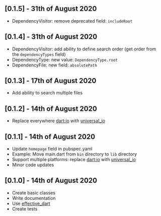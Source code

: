## [0.1.5] - 31th of August 2020

- DependencyVisitor: remove deprecated field: `includeRoot`

## [0.1.4] - 31th of August 2020

- DependencyVisitor: add ability to define search order (get order from the `dependencyTypes` field)
- DependencyType: new value: `DependencyType.root`
- DependencyFile: new field: `absolutePath`

## [0.1.3] - 17th of August 2020

- Add ability to search multiple files

## [0.1.2] - 14th of August 2020

- Replace everywhere [dart:io](https://api.dart.dev/stable/2.9.0/dart-io/dart-io-library.html) with [universal_io](https://pub.dev/packages/universal_io)

## [0.1.1] - 14th of August 2020

- Update `homepage` field in pubspec.yaml
- Example: Move main.dart from `bin` directory to `lib` directory
- Support multiple platforms: replace [dart:io](https://api.dart.dev/stable/2.9.0/dart-io/dart-io-library.html) with [universal_io](https://pub.dev/packages/universal_io)
- Minor code updates

## [0.1.0] - 14th of August 2020

- Create basic classes
- Write documentation
- Use [effective_dart](https://pub.dev/packages/effective_dart)
- Create tests